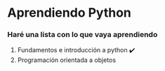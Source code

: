 # Aprendiendo Python 
### Haré una lista con lo que vaya aprendiendo
1. Fundamentos e introducción a python :heavy_check_mark:
2. Programación orientada a objetos